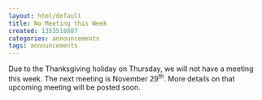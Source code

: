 ```yaml
---
layout: html/default
title: No Meeting this Week
created: 1353518887
categories: announcements
tags: announcements
---
```

Due to the Thanksgiving holiday on Thursday, we will not have a meeting this week. The next meeting is November 29<sup>th</sup>. More details on that upcoming meeting will be posted soon.

